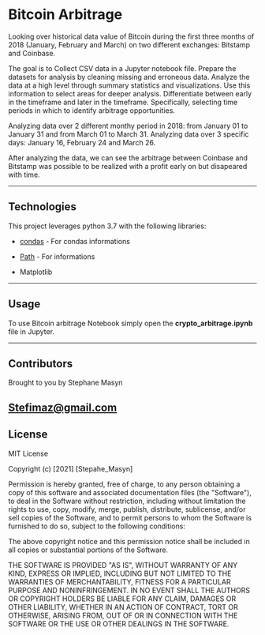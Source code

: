 # Bitcoin Arbitrage 

Looking over historical data value of Bitcoin during the first three months of 2018 (January, February and March) on two different exchanges: Bitstamp and Coinbase. 


The goal is to Collect CSV data in a Jupyter notebook file.
Prepare the datasets for analysis by cleaning missing and erroneous data.
Analyze the data at a high level through summary statistics and visualizations.
Use this information to select areas for deeper analysis.
Differentiate between early in the timeframe and later in the timeframe.
Specifically, selecting time periods in which to identify arbitrage opportunities.

Analyzing data over 2 different monthy period in 2018: from January 01 to January 31 and from March 01 to March 31.
Analyzing data over 3 specific days: January 16, February 24 and March 26. 

After analyzing the data, we can see the arbitrage between Coinbase and Bitstamp was possible to be realized with a profit early on but disapeared with time.  

---

## Technologies

This project leverages python 3.7 with the following libraries:

* [condas](https://docs.conda.io/en/latest/) - For condas informations

* [Path](https://docs.python.org/3/library/pathlib.html) - For informations

* Matplotlib

---


## Usage

To use Bitcoin arbitrage Notebook simply open the **crypto_arbitrage.ipynb** file in Jupyter.

---

## Contributors

Brought to you by Stephane Masyn

Stefimaz@gmail.com
---

## License

MIT License

Copyright (c) [2021] [Stepahe_Masyn]

Permission is hereby granted, free of charge, to any person obtaining a copy
of this software and associated documentation files (the "Software"), to deal
in the Software without restriction, including without limitation the rights
to use, copy, modify, merge, publish, distribute, sublicense, and/or sell
copies of the Software, and to permit persons to whom the Software is
furnished to do so, subject to the following conditions:

The above copyright notice and this permission notice shall be included in all
copies or substantial portions of the Software.

THE SOFTWARE IS PROVIDED "AS IS", WITHOUT WARRANTY OF ANY KIND, EXPRESS OR
IMPLIED, INCLUDING BUT NOT LIMITED TO THE WARRANTIES OF MERCHANTABILITY,
FITNESS FOR A PARTICULAR PURPOSE AND NONINFRINGEMENT. IN NO EVENT SHALL THE
AUTHORS OR COPYRIGHT HOLDERS BE LIABLE FOR ANY CLAIM, DAMAGES OR OTHER
LIABILITY, WHETHER IN AN ACTION OF CONTRACT, TORT OR OTHERWISE, ARISING FROM,
OUT OF OR IN CONNECTION WITH THE SOFTWARE OR THE USE OR OTHER DEALINGS IN THE
SOFTWARE.
